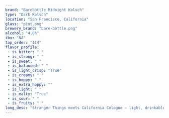 ```yaml
---
brand: "Barebottle Midnight Kolsch"
type: "Dark Kolsch"
location: "San Francisco, California"
glass: "pint.png"
brewery_brand: "bare-bottle.png"
alcohol: "4.6%"
ibu: "NA"
tap_order: "114"
flavor_profile:
 - is_bitter: " "
 - is_strong: " "
 - is_sweet: " "
 - is_balanced: " "
 - is_light_crisp: "True"
 - is_creamy: " "
 - is_hoppy: " "
 - is_extra_hoppy: ""
 - is_light: " "
 - is_malty: "True"
 - is_sour: " "
 - is_fruity: " "
long_desc: "Stranger Things meets California Cologne – light, drinkable, and crisp, but with an upside down twist -- roasty toasty malts add chocolately caramel and coffee flavors."
---
```


